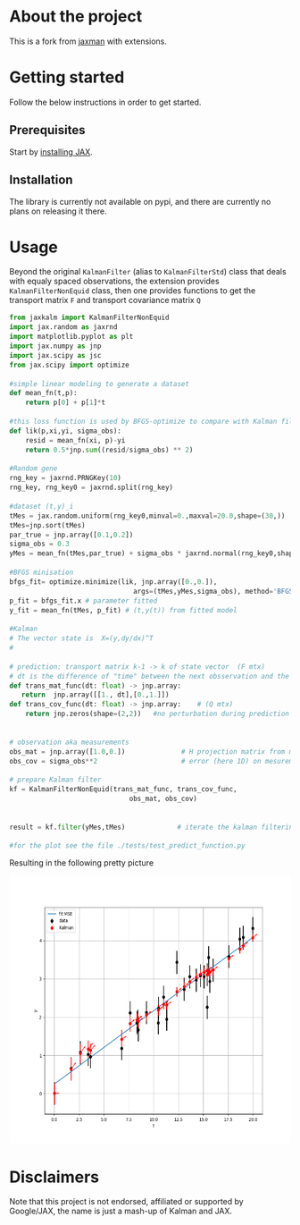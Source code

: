 # About the project
This is a fork from [jaxman](https://github.com/tingiskhan/jax-kalman) with extensions.  

# Getting started
Follow the below instructions in order to get started.

## Prerequisites
Start by [installing JAX](https://jax.readthedocs.io/en/latest/installation.html).

## Installation
The library is currently not available on pypi, and there are currently no plans on releasing it there.

# Usage
Beyond the original `KalmanFilter` (alias to `KalmanFilterStd`)  class that deals with equaly spaced observations, the extension provides `KalmanFilterNonEquid` class, then one provides functions to get the transport matrix `F` and transport covariance matrix `Q` 

```python
from jaxkalm import KalmanFilterNonEquid
import jax.random as jaxrnd
import matplotlib.pyplot as plt
import jax.numpy as jnp
import jax.scipy as jsc
from jax.scipy import optimize

#simple linear modeling to generate a dataset
def mean_fn(t,p):
    return p[0] + p[1]*t

#this loss function is used by BFGS-optimize to compare with Kalman filetring
def lik(p,xi,yi, sigma_obs):
    resid = mean_fn(xi, p)-yi
    return 0.5*jnp.sum((resid/sigma_obs) ** 2) 

#Random gene
rng_key = jaxrnd.PRNGKey(10)
rng_key, rng_key0 = jaxrnd.split(rng_key)

#dataset (t,y)_i
tMes = jax.random.uniform(rng_key0,minval=0.,maxval=20.0,shape=(30,))
tMes=jnp.sort(tMes)
par_true = jnp.array([0.1,0.2])
sigma_obs = 0.3
yMes = mean_fn(tMes,par_true) + sigma_obs * jaxrnd.normal(rng_key0,shape=tMes.shape)

#BFGS minisation
bfgs_fit= optimize.minimize(lik, jnp.array([0.,0.]),
                               args=(tMes,yMes,sigma_obs), method='BFGS', tol=1e-6, options=None)
p_fit = bfgs_fit.x # parameter fitted
y_fit = mean_fn(tMes, p_fit) # (t,y(t)) from fitted model

#Kalman
# The vector state is  X=(y,dy/dx)^T
#

# prediction: transport matrix k-1 -> k of state vector  (F mtx)
# dt is the difference of "time" between the next obsservation and the current state
def trans_mat_func(dt: float) -> jnp.array:
   return  jnp.array([[1., dt],[0.,1.]]) 
def trans_cov_func(dt: float) -> jnp.array:    # (Q mtx)
    return jnp.zeros(shape=(2,2))   #no perturbation during prediction


# observation aka measurements
obs_mat = jnp.array([1.0,0.])              # H projection matrix from mesurement to vector state (the measure is y_mes only)
obs_cov = sigma_obs**2                     # error (here 1D) on mesurement (R matrix)

# prepare Kalman filter
kf = KalmanFilterNonEquid(trans_mat_func, trans_cov_func,
                              obs_mat, obs_cov) 


result = kf.filter(yMes,tMes)             # iterate the kalman filtering automatic init.

#for the plot see the file ./tests/test_predict_function.py
```
Resulting in the following pretty picture

<div align="center"> 
    <img src="./static/test_non_equi.png" alt="Logo" width="640" height="480">
</div>

# Disclaimers
Note that this project is not endorsed, affiliated or supported by Google/JAX, the name is just a mash-up of Kalman and JAX.
